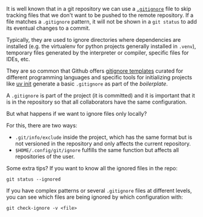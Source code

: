 <!--
.. title: Ignoring changes in git locally
.. slug: a-local-only-gitignore
.. date: 2025-10-31 14:19:23 UTC-03:00
.. tags: git, til, gitignore
.. category:
.. link:
.. description:
.. type: text
-->

It is well known that in a git repository we can use a [`.gitignore`](https://git-scm.com/docs/gitignore) file to skip tracking files that we don't want to be pushed to the remote repository. If a file matches a `.gitignore` pattern, it will not be shown in a `git status` to add its eventual changes to a commit.

Typically, they are used to ignore directories where dependencies are installed (e.g. the virtualenv for python projects generally installed in `.venv`), temporary files generated by the interpreter or compiler, specific files for IDEs, etc.

They are so common that Github offers [gitignore templates](https://github.com/github/gitignore) curated for different programming languages and specific tools for initializing projects like [uv init](https://docs.astral.sh/uv/concepts/projects/init/) generate a basic `.gitignore` as part of the *boilerplate*.

A `.gitignore` is part of the project (it is committed) and it is important that it is in the repository so that all collaborators have the same configuration.

But what happens if we want to ignore files only locally?

<!-- TEASER_END -->


For this, there are two ways:

- `.git/info/exclude` inside the project, which has the same format but is not versioned in the repository and only affects the current repository.
- `$HOME/.config/git/ignore` fulfills the same function but affects all repositories of the user.


Some extra tips? If you want to know all the ignored files in the repo:

```
git status --ignored
```

If you have complex patterns or several `.gitignore` files at different levels, you can see which files are being ignored by which configuration with:

```
git check-ignore -v <file>
```